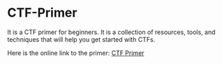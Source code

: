 # CTF-Primer

It is a CTF primer for beginners. It is a collection of resources, tools, and techniques that will help you get started with CTFs. 

Here  is the online link to the primer: [CTF Primer](https://primer.picoctf.com/)
